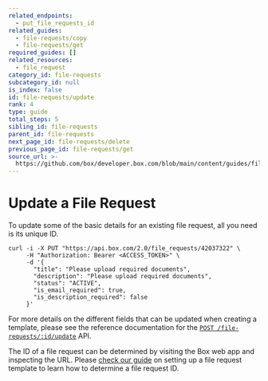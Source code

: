 ```yaml
---
related_endpoints:
  - put_file_requests_id
related_guides:
  - file-requests/copy
  - file-requests/get
required_guides: []
related_resources:
  - file_request
category_id: file-requests
subcategory_id: null
is_index: false
id: file-requests/update
rank: 4
type: guide
total_steps: 5
sibling_id: file-requests
parent_id: file-requests
next_page_id: file-requests/delete
previous_page_id: file-requests/get
source_url: >-
  https://github.com/box/developer.box.com/blob/main/content/guides/file-requests/4-update.md
---
```

# Update a File Request

To update some of the basic details for an existing
file request, all you need is its unique ID.

```curl
curl -i -X PUT "https://api.box.com/2.0/file_requests/42037322" \
     -H "Authorization: Bearer <ACCESS_TOKEN>" \
     -d '{
       "title": "Please upload required documents",
       "description": "Please upload required documents",
       "status": "ACTIVE",
       "is_email_required": true,
       "is_description_required": false
     }'
```

For more details on the different fields that can be updated when creating
a template, please see the reference documentation for the
[`POST /file-requests/:id/update`](e://put_file_requests_id) API.

<Message notice>

The ID of a file request can be determined by visiting the Box web
app and inspecting the URL. Please
[check our guide](g://file-requests/template) on setting up a file
request template to learn how to determine a file request ID.

</Message>